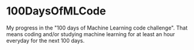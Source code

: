 # 100DaysOfMLCode
My progress in the "100 days of Machine Learning code challenge". That means coding and/or studying machine learning for at least an hour everyday for the next 100 days.
